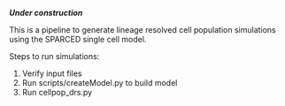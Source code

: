 ***Under construction***


This is a pipeline to generate lineage resolved cell population simulations using the SPARCED single cell model.


Steps to run simulations:

1. Verify input files
2. Run scripts/createModel.py to build model
3. Run cellpop_drs.py





